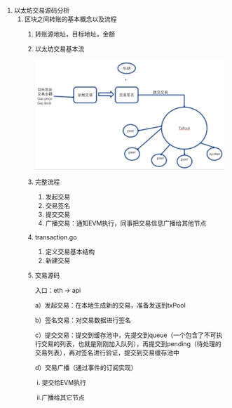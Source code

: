 1. 以太坊交易源码分析
   1. 区块之间转账的基本概念以及流程
      1. 转账源地址，目标地址，金额
      
      2. 以太坊交易基本流
      
         ![image-20211108145441657](images/image-20211108145441657.png)
      
      3. 完整流程
      
         	1. 发起交易
         	2. 交易签名
         	3. 提交交易
         	4. 广播交易：通知EVM执行，同事把交易信息广播给其他节点
      
      4. transaction.go
      
         1. 定义交易基本结构
         2. 新建交易
      
      5. 交易源码
      
         入口：eth -> api
      
         a）发起交易：在本地生成新的交易，准备发送到txPool
      
         b）签名交易：对交易数据进行签名
      
         c）提交交易：提交到缓存池中，先提交到queue（一个包含了不可执行交易的列表，也就是刚刚加入队列），再提交到pending（待处理的交易列表），再对签名进行验证，提交到交易缓存池中
      
         d）交易广播（通过事件的订阅实现）
      
         ​	i. 提交给EVM执行
      
         ​	ii.广播给其它节点
         
         
